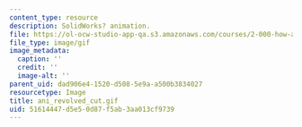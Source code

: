 ```yaml
---
content_type: resource
description: SolidWorks? animation.
file: https://ol-ocw-studio-app-qa.s3.amazonaws.com/courses/2-000-how-and-why-machines-work-spring-2002/51614447d5e50d87f5ab3aa013cf9739_ani_revolved_cut.gif
file_type: image/gif
image_metadata:
  caption: ''
  credit: ''
  image-alt: ''
parent_uid: dad906e4-1520-d508-5e9a-a500b3834027
resourcetype: Image
title: ani_revolved_cut.gif
uid: 51614447-d5e5-0d87-f5ab-3aa013cf9739
---
```

